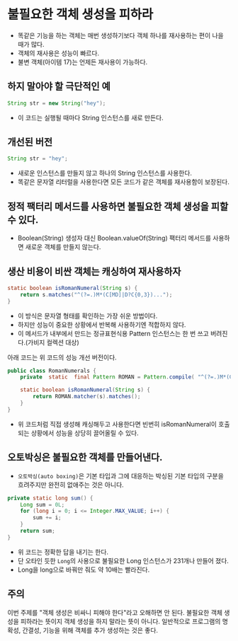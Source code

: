 # 불필요한 객체 생성을 피하라

- 똑같은 기능을 하는 객체는 매번 생성하기보다 객체 하나를 재사용하는 편이 나을 때가 많다.
- 객체의 재사용은 성능이 빠르다.
- 불변 객체(아이템 17)는 언제든 재사용이 가능하다.

## 하지 말아야 할 극단적인 예

```java
String str = new String("hey");
```

- 이 코드는 실행될 때마다 String 인스턴스를 새로 만든다.

## 개선된 버전

```java
String str = "hey";
```

- 새로운 인스턴스를 만들지 않고 하나의 String 인스턴스를 사용한다.
- 똑같은 문자열 리터럴을 사용한다면 모든 코드가 같은 객체를 재사용함이 보장된다.

## 정적 팩터리 메서드를 사용하면 불필요한 객체 생성을 피할 수 있다.

- Boolean(String) 생성자 대신 Boolean.valueOf(String) 팩터리 메서드를 사용하면 새로운 객체를 만들지 않는다.

## 생산 비용이 비싼 객체는 캐싱하여 재사용하자

```java
static boolean isRomanNumeral(String s) {
	return s.matches("^(?=.)M*(C[MD]|D?C{0,3})...");
}
```

- 이 방식은 문자열 형태를 확인하는 가장 쉬운 방법이다.
- 하지만 성능이 중요한 상황에서 반복해 사용하기엔 적합하지 않다.
- 이 메서드가 내부에서 만드는 정규표현식용 Pattern 인스턴스는 한 번 쓰고 버려진다.(가비지 컬렉션 대상)

아래 코드는 위 코드의 성능 개선 버전이다.

```java
public class RomanNumerals {
	private  static  final Pattern ROMAN = Pattern.compile( "^(?=.)M*(C[MD]|D?C{0,3})...");

	static boolean isRomanNumeral(String s) {
		return ROMAN.matcher(s).matches();
	}
}
```

- 위 코드처럼 직접 생성해 캐싱해두고 사용한다면 빈번히 isRomanNumeral이 호출되는 상황에서 성능을 상당히 끌어올릴 수 있다.

## 오토박싱은 불필요한 객체를 만들어낸다.

- `오토박싱(auto boxing)`은 기본 타입과 그에 대응하는 박싱된 기본 타입의 구분을 흐려주지만 완전히 없애주는 것은 아니다.

```java
private static long sum() {
	Long sum = 0L;
	for (long i = 0; i <= Integer.MAX_VALUE; i++) {
		sum += i;
	}
	return sum;
}
```

- 위 코드는 정확한 답을 내기는 한다.
- 단 오타인 듯한 `Long`의 사용으로 불필요한 Long 인스턴스가 231개나 만들어 졌다.
- Long을 long으로 바꿔만 줘도 약 10배는 빨라진다.

## 주의

이번 주제를 "객체 생성은 비싸니 피해야 한다"라고 오해하면 안 된다. 불필요한 객체 생성을 피하라는 뜻이지 객체 생성을 하지 말라는 뜻이 아니다. 일반적으로 프로그램의 명확성, 간결성, 기능을 위해 객체를 추가 생성하는 것은 좋다.
